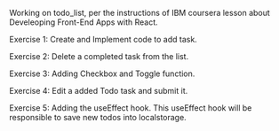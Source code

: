 Working on todo_list, per the instructions of IBM coursera lesson about Develeoping Front-End Apps with React.

Exercise 1: Create and Implement code to add task.

Exercise 2: Delete a completed task from the list.

Exercise 3: Adding Checkbox and Toggle function.

Exercise 4: Edit a added Todo task and submit it.

Exercise 5: Adding the useEffect hook. This useEffect hook will be responsible to save new todos into localstorage.
